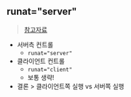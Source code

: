 ## runat="server"
> [참고자료](https://coseba.tistory.com/2)
- 서버측 컨트롤
  - `runat="server"`
- 클라이언트 컨트롤
  - `runat="client"`
  - 보통 생략!
 - 결론 > 클라이언트쪽 실행 vs 서버쪽 실행
